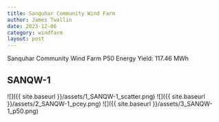 ```yaml
---
title: Sanquhar Community Wind Farm
author: James Twallin
date: 2023-12-06
category: windfarm
layout: post
---
```

Sanquhar Community Wind Farm P50 Energy Yield: 117.46 MWh

SANQW-1
-------------
![]({{ site.baseurl }}/assets/1_SANQW-1_scatter.png)
![]({{ site.baseurl }}/assets/2_SANQW-1_pcey.png)
![]({{ site.baseurl }}/assets/3_SANQW-1_p50.png)

